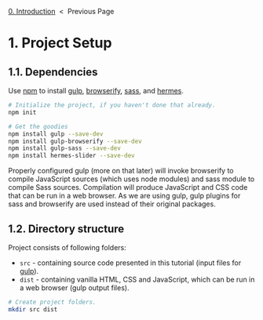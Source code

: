 [0. Introduction][introduction] &nbsp;&lt;&nbsp; Previous Page

[introduction]: 0_introduction.markdown

# 1. Project Setup

## 1.1. Dependencies

Use [npm][npm] to install [gulp][gulp], [browserify][browserify], [sass][sass],
and [hermes][hermes].

[npm]: https://docs.npmjs.com/getting-started/what-is-npm
[gulp]: https://github.com/gulpjs/gulp
[browserify]: https://github.com/substack/node-browserify
[sass]: https://github.com/sass/sass
[hermes]: https://github.com/webfront-toolkit/hermes

```sh
# Initialize the project, if you haven't done that already.
npm init

# Get the goodies
npm install gulp --save-dev
npm install gulp-browserify --save-dev
npm install gulp-sass --save-dev
npm install hermes-slider --save-dev
```

Properly configured gulp (more on that later) will invoke browserify to compile
JavaScript sources (which uses node modules) and sass module to compile
Sass sources. Compilation will produce JavaScript and CSS code that can be run
in a web browser. As we are using gulp, gulp plugins for sass and browserify
are used instead of their original packages.

## 1.2. Directory structure

Project consists of following folders:

 * `src` - containing source code presented in this tutorial (input files
  for [gulp][gulp]).
 * `dist` - containing vanilla HTML, CSS and JavaScript, which can be
  run in a web browser (gulp output files).

```sh
# Create project folders.
mkdir src dist
```
